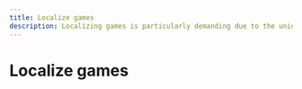 ```yaml
---
title: Localize games
description: Localizing games is particularly demanding due to the unique way games are developed and the nature of the target audience.
---
```


# Localize games
